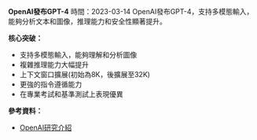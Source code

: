 **OpenAI發布GPT-4**
時間：2023-03-14
OpenAI發布GPT-4，支持多模態輸入，能夠分析文本和圖像，推理能力和安全性顯著提升。

**核心突破：**

* 支持多模態輸入，能夠理解和分析圖像
* 複雜推理能力大幅提升
* 上下文窗口擴展(初始為8K，後擴展至32K)
* 更強的指令遵循能力
* 在專業考試和基準測試上表現優異

**參考資料：**

* [OpenAI研究介紹](https://openai.com/research/gpt-4)